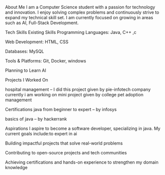 About Me
I am a  Computer Science student  with a passion for technology and innovation. I enjoy solving complex problems and continuously strive to expand my technical skill set. I am currently focused on growing in areas such as  AI,  Full-Stack Development.

Tech Skills
Existing Skills
Programming Languages: Java, C++ ,c

Web Development:  HTML, CSS

Databases: MySQL

Tools & Platforms: Git, Docker, windows

Planning to Learn AI

Projects I Worked On

hospital management – I did this project given by pie-infotech company
currently i am working on mini project given by college pet adoption management


Certifications
java from beginner to expert – by infosys

basics of java – by hackerrank



Aspirations
I aspire to become a software developer, specializing in java.
My current goals include:to expert in ai


Building impactful projects that solve real-world problems

Contributing to open-source projects and tech communities

Achieving certifications and hands-on experience to strengthen my domain knowledge


